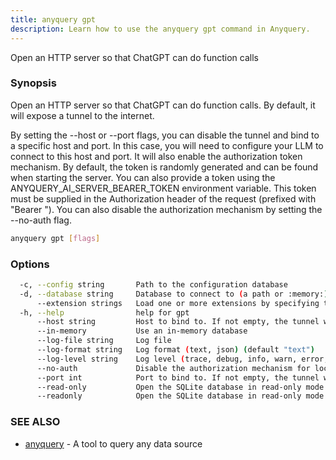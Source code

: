 ```yaml
---
title: anyquery gpt
description: Learn how to use the anyquery gpt command in Anyquery.
---
```


Open an HTTP server so that ChatGPT can do function calls

### Synopsis

Open an HTTP server so that ChatGPT can do function calls. By default, it will expose a tunnel to the internet.

By setting the --host or --port flags, you can disable the tunnel and bind to a specific host and port. In this case, you will need to configure your LLM to connect to this host and port.
It will also enable the authorization token mechanism. By default, the token is randomly generated and can be found when starting the server. You can also provide a token using the ANYQUERY_AI_SERVER_BEARER_TOKEN environment variable.
This token must be supplied in the Authorization header of the request (prefixed with "Bearer "). You can also disable the authorization mechanism by setting the --no-auth flag.

```bash
anyquery gpt [flags]
```

### Options

```bash
  -c, --config string       Path to the configuration database
  -d, --database string     Database to connect to (a path or :memory:)
      --extension strings   Load one or more extensions by specifying their path. Separate multiple extensions with a comma.
  -h, --help                help for gpt
      --host string         Host to bind to. If not empty, the tunnel will be disabled
      --in-memory           Use an in-memory database
      --log-file string     Log file
      --log-format string   Log format (text, json) (default "text")
      --log-level string    Log level (trace, debug, info, warn, error, off) (default "info")
      --no-auth             Disable the authorization mechanism for locally bound servers
      --port int            Port to bind to. If not empty, the tunnel will be disabled
      --read-only           Open the SQLite database in read-only mode
      --readonly            Open the SQLite database in read-only mode
```

### SEE ALSO

* [anyquery](../anyquery)	 - A tool to query any data source
